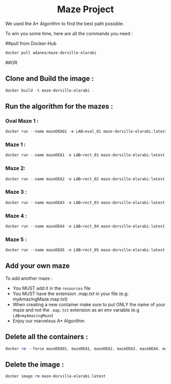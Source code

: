 <h1 align="center">
 Maze Project
</h1>

We used the A* Algorithm to find the best path possible.

To win you some time, here are all the commands you need : 

##pull from Docker-Hub
```ps1
docker pull adanea/maze-dorville-elarabi
```
##OR
## Clone and Build the image :
```ps1
docker build -t maze-dorville-elarabi .
```


## Run the algorithm for the mazes : 

### Oval Maze 1 :

```ps1
docker run --name mazeDEAO1 -e LAB=oval_01 maze-dorville-elarabi:latest
```

### Maze 1 : 

```ps1
docker run --name mazeDEA1 -e LAB=rect_01 maze-dorville-elarabi:latest
```

### Maze 2:

```ps1 
docker run --name mazeDEA2 -e LAB=rect_02 maze-dorville-elarabi:latest
```

### Maze 3 :

```ps1 
docker run --name mazeDEA3 -e LAB=rect_03 maze-dorville-elarabi:latest
```

### Maze 4 :

```ps1 
docker run --name mazeDEA4 -e LAB=rect_04 maze-dorville-elarabi:latest
```

### Maze 5 :

```ps1 
docker run --name mazeDEA5 -e LAB=rect_05 maze-dorville-elarabi:latest
```

## Add your own maze
To add another maze :
* You MUST add it in the ``resources`` file 
* You MUST have the extension .map.txt in your file (e.g: myAmazingMaze.map.txt)
* When creating a new container make sure to put ONLY the name of your maze and not the `.map.txt` extension as an env variable (e.g `LAB=myAmazingMaze`)
* Enjoy our marvelous A* Algorithm

## Delete all the containers : 

```ps1 
docker rm --force mazeDEAO1, mazeDEA1, mazeDEA2, mazeDEA3, mazeDEA4, mazeDEA5
```

## Delete the image :

```ps1 
docker image rm maze-dorville-elarabi:latest
```
